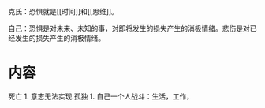 克氏：恐惧就是[[时间]]和[[思维]]。

自己：恐惧是对未来、未知的事，对即将发生的损失产生的消极情绪。悲伤是对已经发生的损失产生的消极情绪。


# 内容
死亡
	1. 意志无法实现
孤独
	1. 自己一个人战斗：生活，工作，
